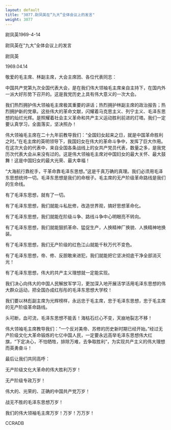 ```yaml
---
layout: default
title: "3077.尉凤英在“九大”全体会议上的发言"
weight: 3077
---
```


尉凤英1969-4-14

尉凤英在“九大”全体会议上的发言

尉凤英

1969.04.14

敬爱的毛主席、林副主席，大会主席团、各位代表同志：

中国共产党第九次全国代表大会，是在我们伟大领袖毛主席亲自主持下，在国内外一派大好形势下召开的。这是我党历史上具有伟大意义的一次大会。

我们热烈拥护伟大领袖毛主席极其重要的讲话；热烈拥护林副主席的政治报告；热烈拥护新的党章。这些伟大的革命文献，闪耀着马克思主义、列宁主义、毛泽东思想的灿烂光辉。是照耀着社会主义革命和共产主义运动胜利前进的灯塔。我们一定要认真学习，全面落实，坚决照办！

伟大领袖毛主席在二十九年前教导我们：“全国妇女起来之日，就是中国革命胜利之时。”在毛主席的英明领导下，我国妇女在伟大的革命斗争中，发挥了巨大作用。在这次大会的代表中，来自全国各条战线上的女共产党员代表，数量之多，是我党历次代表大会从来没有过的。这是伟大领袖毛主席对中国妇女的最大关怀、最大鼓舞！这是中国妇女的最大光荣、最大幸福！

“大海航行靠舵手，干革命靠毛泽东思想。”这是千真万确的真理。我们必须用毛泽东思想统帅一切。毛泽东思想是我们的命根子。毛主席的无产阶级革命路线是我们的生命线。

有了毛泽东思想，就有了一切。

有了毛泽东思想，我们就能斗私批修，改造世界观，搞好思想革命化。

有了毛泽东思想，我们就能在阶级斗争、路线斗争中心明眼亮不转向。

有了毛泽东思想，我们就能狠抓革命、猛促生产，人换精神厂换貌、人换精神地换装。

有了毛泽东思想，我们无产阶级的红色江山就能千秋万代不变色。

有了毛泽东思想，帝、修、反胆敢来进犯，我们就能把它坚决彻底干净全部消灭光！

有了毛泽东思想，伟大的共产主义理想就一定能实现。

我们决心向伟大的中国人民解放军学习，更加深入地开展活学活用毛泽东思想的伟大群众运动，把全国办成红彤彤的毛泽东思想大学校！

我们要以林彪副主席为光辉榜样，永远忠于毛主席，忠于毛泽东思想，忠于毛主席的无产阶级革命路线。

头可断，血可流，毛泽东思想不能丢！海枯石烂心不变，天崩地裂志不移！

伟大领袖毛主席教导我们：“一个反对美帝、苏修的历史新时期已经开始。”经过无产阶级文化大革命锻炼的七亿中国人民，一定要永远高举毛泽东思想伟大红旗，“下定决心，不怕牺牲，排除万难，去争取胜利”，为实现共产主义的伟大理想而英勇奋斗！

最后让我们共同高呼：

无产阶级文化大革命的伟大胜利万岁！

无产阶级专政万岁！

伟大的、光荣的、正确的中国共产党万岁！

战无不胜的毛泽东思想万岁！

我们的伟大领袖毛主席万岁！万岁！万万岁！

CCRADB

